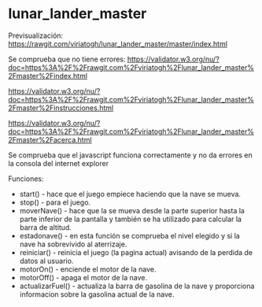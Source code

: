 # lunar_lander_master

Previsualización: https://rawgit.com/viriatogh/lunar_lander_master/master/index.html

Se comprueba que no tiene errores:
https://validator.w3.org/nu/?doc=https%3A%2F%2Frawgit.com%2Fviriatogh%2Flunar_lander_master%2Fmaster%2Findex.html

https://validator.w3.org/nu/?doc=https%3A%2F%2Frawgit.com%2Fviriatogh%2Flunar_lander_master%2Fmaster%2Finstrucciones.html

https://validator.w3.org/nu/?doc=https%3A%2F%2Frawgit.com%2Fviriatogh%2Flunar_lander_master%2Fmaster%2Facerca.html

Se comprueba que el javascript funciona correctamente y no da errores en la consola del internet explorer

Funciones:
* start() - hace que el juego empiece haciendo que la nave se mueva.
* stop() - para el juego.
* moverNave() - hace que la se mueva desde la parte superior hasta la parte inferior de la pantalla y también se ha utilizado para calcular la barra de altitud.
* estadonave() - en esta función se comprueba el nivel elegido y si la nave ha sobrevivido al aterrizaje.
* reiniciar() - reinicia el juego (la pagina actual) avisando de la perdida de datos al usuario.
* motorOn() - enciende el motor de la nave.
* motorOff() - apaga el motor de la nave.
* actualizarFuel() - actualiza la barra de gasolina de la nave y proporciona informacion sobre la gasolina actual de la nave.
